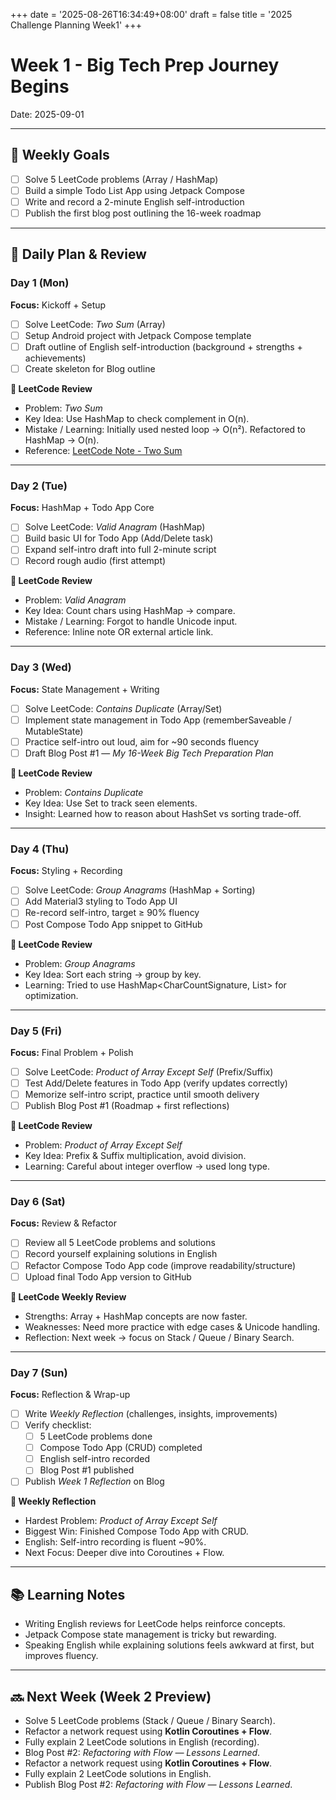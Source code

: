 +++
date = '2025-08-26T16:34:49+08:00'
draft = false
title = '2025 Challenge Planning Week1'
+++

# Week 1 - Big Tech Prep Journey Begins
Date: 2025-09-01  

---

## 🎯 Weekly Goals
- [ ] Solve 5 LeetCode problems (Array / HashMap)  
- [ ] Build a simple Todo List App using Jetpack Compose  
- [ ] Write and record a 2-minute English self-introduction  
- [ ] Publish the first blog post outlining the 16-week roadmap  

---

## 📅 Daily Plan & Review

### Day 1 (Mon)
**Focus:** Kickoff + Setup  
- [ ] Solve LeetCode: *Two Sum* (Array)  
- [ ] Setup Android project with Jetpack Compose template  
- [ ] Draft outline of English self-introduction (background + strengths + achievements)  
- [ ] Create skeleton for Blog outline  

**🔎 LeetCode Review**  
- Problem: *Two Sum*  
- Key Idea: Use HashMap to check complement in O(n).  
- Mistake / Learning: Initially used nested loop → O(n²). Refactored to HashMap → O(n).  
- Reference: [LeetCode Note - Two Sum](./leetcode/two-sum.md)  

---

### Day 2 (Tue)
**Focus:** HashMap + Todo App Core  
- [ ] Solve LeetCode: *Valid Anagram* (HashMap)  
- [ ] Build basic UI for Todo App (Add/Delete task)  
- [ ] Expand self-intro draft into full 2-minute script  
- [ ] Record rough audio (first attempt)  

**🔎 LeetCode Review**  
- Problem: *Valid Anagram*  
- Key Idea: Count chars using HashMap → compare.  
- Mistake / Learning: Forgot to handle Unicode input.  
- Reference: Inline note OR external article link.  

---

### Day 3 (Wed)
**Focus:** State Management + Writing  
- [ ] Solve LeetCode: *Contains Duplicate* (Array/Set)  
- [ ] Implement state management in Todo App (rememberSaveable / MutableState)  
- [ ] Practice self-intro out loud, aim for ~90 seconds fluency  
- [ ] Draft Blog Post #1 — *My 16-Week Big Tech Preparation Plan*  

**🔎 LeetCode Review**  
- Problem: *Contains Duplicate*  
- Key Idea: Use Set to track seen elements.  
- Insight: Learned how to reason about HashSet vs sorting trade-off.  

---

### Day 4 (Thu)
**Focus:** Styling + Recording  
- [ ] Solve LeetCode: *Group Anagrams* (HashMap + Sorting)  
- [ ] Add Material3 styling to Todo App UI  
- [ ] Re-record self-intro, target ≥ 90% fluency  
- [ ] Post Compose Todo App snippet to GitHub  

**🔎 LeetCode Review**  
- Problem: *Group Anagrams*  
- Key Idea: Sort each string → group by key.  
- Learning: Tried to use HashMap<CharCountSignature, List<String>> for optimization.  

---

### Day 5 (Fri)
**Focus:** Final Problem + Polish  
- [ ] Solve LeetCode: *Product of Array Except Self* (Prefix/Suffix)  
- [ ] Test Add/Delete features in Todo App (verify updates correctly)  
- [ ] Memorize self-intro script, practice until smooth delivery  
- [ ] Publish Blog Post #1 (Roadmap + first reflections)  

**🔎 LeetCode Review**  
- Problem: *Product of Array Except Self*  
- Key Idea: Prefix & Suffix multiplication, avoid division.  
- Learning: Careful about integer overflow → used long type.  

---

### Day 6 (Sat)
**Focus:** Review & Refactor  
- [ ] Review all 5 LeetCode problems and solutions  
- [ ] Record yourself explaining solutions in English  
- [ ] Refactor Compose Todo App code (improve readability/structure)  
- [ ] Upload final Todo App version to GitHub  

**🔎 LeetCode Weekly Review**  
- Strengths: Array + HashMap concepts are now faster.  
- Weaknesses: Need more practice with edge cases & Unicode handling.  
- Reflection: Next week → focus on Stack / Queue / Binary Search.  

---

### Day 7 (Sun)
**Focus:** Reflection & Wrap-up  
- [ ] Write *Weekly Reflection* (challenges, insights, improvements)  
- [ ] Verify checklist:  
  - [ ] 5 LeetCode problems done  
  - [ ] Compose Todo App (CRUD) completed  
  - [ ] English self-intro recorded  
  - [ ] Blog Post #1 published  
- [ ] Publish *Week 1 Reflection* on Blog  

**🔎 Weekly Reflection**  
- Hardest Problem: *Product of Array Except Self*  
- Biggest Win: Finished Compose Todo App with CRUD.  
- English: Self-intro recording is fluent ~90%.  
- Next Focus: Deeper dive into Coroutines + Flow.  

---

## 📚 Learning Notes
- Writing English reviews for LeetCode helps reinforce concepts.  
- Jetpack Compose state management is tricky but rewarding.  
- Speaking English while explaining solutions feels awkward at first, but improves fluency.  

---

## 🔜 Next Week (Week 2 Preview)
- Solve 5 LeetCode problems (Stack / Queue / Binary Search).  
- Refactor a network request using **Kotlin Coroutines + Flow**.  
- Fully explain 2 LeetCode solutions in English (recording).  
- Blog Post #2: *Refactoring with Flow — Lessons Learned*.  
- Refactor a network request using **Kotlin Coroutines + Flow**.  
- Fully explain 2 LeetCode solutions in English.  
- Publish Blog Post #2: *Refactoring with Flow — Lessons Learned*.  